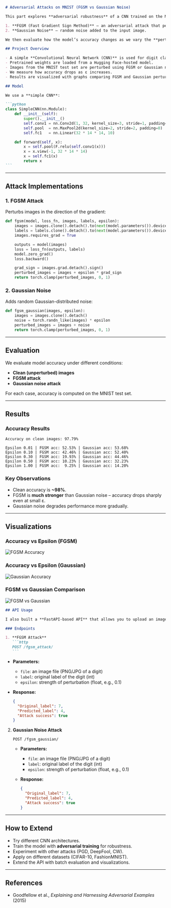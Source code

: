 ````markdown
# Adversarial Attacks on MNIST (FGSM vs Gaussian Noise)

This part explores **adversarial robustness** of a CNN trained on the MNIST handwritten digit dataset. I have implemented two types of perturbations:

1. **FGSM (Fast Gradient Sign Method)** – an adversarial attack that perturbs pixels in the direction of the gradient of the loss.
2. **Gaussian Noise** – random noise added to the input image.

We then evaluate how the model’s accuracy changes as we vary the **perturbation strength (ε)**.

## Project Overview

- A simple **Convolutional Neural Network (CNN)** is used for digit classification.
- Pretrained weights are loaded from a Hugging Face-hosted model.
- Images from the MNIST test set are perturbed using FGSM or Gaussian noise.
- We measure how accuracy drops as ε increases.
- Results are visualized with graphs comparing FGSM and Gaussian perturbations.

## Model

We use a **simple CNN**:

```python
class SimpleCNN(nn.Module):
    def __init__(self):
        super().__init__()
        self.conv1 = nn.Conv2d(1, 32, kernel_size=3, stride=1, padding=1)
        self.pool  = nn.MaxPool2d(kernel_size=2, stride=2, padding=0)
        self.fc1   = nn.Linear(32 * 14 * 14, 10)

    def forward(self, x):
        x = self.pool(F.relu(self.conv1(x)))
        x = x.view(-1, 32 * 14 * 14)
        x = self.fc1(x)
        return x
```
````

---

## Attack Implementations

### 1. **FGSM Attack**

Perturbs images in the direction of the gradient:

```python
def fgsm(model, loss_fn, images, labels, epsilon):
    images = images.clone().detach().to(next(model.parameters()).device)
    labels = labels.clone().detach().to(next(model.parameters()).device)
    images.requires_grad = True

    outputs = model(images)
    loss = loss_fn(outputs, labels)
    model.zero_grad()
    loss.backward()

    grad_sign = images.grad.detach().sign()
    perturbed_images = images + epsilon * grad_sign
    return torch.clamp(perturbed_images, 0, 1)
```

### 2. **Gaussian Noise**

Adds random Gaussian-distributed noise:

```python
def fgsm_gaussian(images, epsilon):
    images = images.clone().detach()
    noise = torch.randn_like(images) * epsilon
    perturbed_images = images + noise
    return torch.clamp(perturbed_images, 0, 1)
```

---

## Evaluation

We evaluate model accuracy under different conditions:

- **Clean (unperturbed) images**
- **FGSM attack**
- **Gaussian noise attack**

For each case, accuracy is computed on the MNIST test set.

---

## Results

### Accuracy Results

```
Accuracy on clean images: 97.79%

Epsilon 0.01 | FGSM acc: 52.53% | Gaussian acc: 53.68%
Epsilon 0.10 | FGSM acc: 42.46% | Gaussian acc: 52.40%
Epsilon 0.30 | FGSM acc: 19.93% | Gaussian acc: 44.46%
Epsilon 0.50 | FGSM acc: 10.23% | Gaussian acc: 32.23%
Epsilon 1.00 | FGSM acc:  9.25% | Gaussian acc: 14.20%
```

### Key Observations

- Clean accuracy is **\~98%**.
- FGSM is **much stronger** than Gaussian noise – accuracy drops sharply even at small ε.
- Gaussian noise degrades performance more gradually.

---

## Visualizations

### Accuracy vs Epsilon (FGSM)

![FGSM Accuracy](images/fgsm_accuracy.png)

### Accuracy vs Epsilon (Gaussian)

![Gaussian Accuracy](images/gaussian_accuracy.png)

### FGSM vs Gaussian Comparison

![FGSM vs Gaussian](images/fgsm_vs_gaussian.png)

````markdown
## API Usage

I also built a **FastAPI-based API** that allows you to upload an image and test the model under adversarial attacks.

### Endpoints

1. **FGSM Attack**
   ```http
   POST /fgsm_attack/
   ```
````

- **Parameters:**

  - `file`: an image file (PNG/JPG of a digit)
  - `label`: original label of the digit (int)
  - `epsilon`: strength of perturbation (float, e.g., 0.1)

- **Response:**

  ```json
  {
    "Original_label": 7,
    "Predicted_label": 4,
    "Attack success": true
  }
  ```

2. **Gaussian Noise Attack**

   ```http
   POST /fgsm_gaussian/
   ```

   - **Parameters:**

     - `file`: an image file (PNG/JPG of a digit)
     - `label`: original label of the digit (int)
     - `epsilon`: strength of perturbation (float, e.g., 0.1)

   - **Response:**

     ```json
     {
       "Original_label": 7,
       "Predicted_label": 4,
       "Attack success": true
     }
     ```

---

## How to Extend

- Try different CNN architectures.
- Train the model with **adversarial training** for robustness.
- Experiment with other attacks (PGD, DeepFool, CW).
- Apply on different datasets (CIFAR-10, FashionMNIST).
- Extend the API with batch evaluation and visualizations.

---

## References

- Goodfellow et al., _Explaining and Harnessing Adversarial Examples_ (2015)
